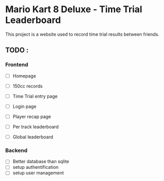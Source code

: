 # Mario Kart 8 Deluxe - Time Trial Leaderboard
This project is a website used to record time trial results between friends.

## TODO :
### Frontend
- [ ] Homepage
- [ ] 150cc records 
- [ ] Time Trial entry page
- [ ] Login page
- [ ] Player recap page
- [ ] Per track leaderboard 
- [ ] Global leaderboard


### Backend 
- [ ] Better database than sqlite
- [ ] setup authentification
- [ ] setup user management